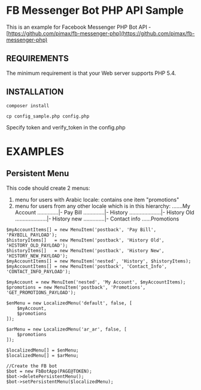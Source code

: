 FB Messenger Bot PHP API Sample
========================

This is an example for Facebook Messenger PHP Bot API - [https://github.com/pimax/fb-messenger-php](https://github.com/pimax/fb-messenger-php)

REQUIREMENTS
------------
The minimum requirement is that your Web server supports PHP 5.4.

INSTALLATION
------------

```
composer install
```

```
cp config_sample.php config.php
```

Specify token and verify_token in the config.php


EXAMPLES
========================

Persistent Menu
------------
This code should create 2 menus:
1. menu for users with Arabic locale: contains one item "promotions"
2. menu for users from any other locale which is in this hierarchy:
.......My Account
..............|- Pay Bill
..............|- History
.....................|- History Old
.....................|- History new
..............|- Contact info
......Promotions
```
$myAccountItems[] = new MenuItem('postback', 'Pay Bill', 'PAYBILL_PAYLOAD');
$historyItems[]   = new MenuItem('postback', 'History Old', 'HISTORY_OLD_PAYLOAD');
$historyItems[]   = new MenuItem('postback', 'History New', 'HISTORY_NEW_PAYLOAD');
$myAccountItems[] = new MenuItem('nested', 'History', $historyItems);
$myAccountItems[] = new MenuItem('postback', 'Contact_Info', 'CONTACT_INFO_PAYLOAD');

$myAccount = new MenuItem('nested', 'My Account', $myAccountItems);
$promotions = new MenuItem('postback', 'Promotions', 'GET_PROMOTIONS_PAYLOAD');

$enMenu = new LocalizedMenu('default', false, [
    $myAccount,
    $promotions
]);

$arMenu = new LocalizedMenu('ar_ar', false, [
    $promotions
]);

$localizedMenu[] = $enMenu;
$localizedMenu[] = $arMenu;

//Create the FB bot
$bot = new FbBotApp(PAGE@TOKEN);
$bot->deletePersistentMenu();
$bot->setPersistentMenu($localizedMenu);
```
